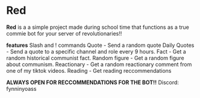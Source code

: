 # Red
**Red** is a a simple project made during school time that functions as a true commie bot for your server of revolutionaries!!

**features**
Slash and ! commands
Quote - Send a random quote
Daily Quotes - Send a quote to a specific channel and role every 9 hours.
Fact - Get a random historical communist fact.
Random figure - Get a random figure about communism.
Reactionary - Get a random reactionary comment from one of my tiktok videos.
Reading - Get reading reccommendations

**ALWAYS OPEN FOR RECCOMMENDATIONS FOR THE BOT!!**
Discord: fynninyoass
